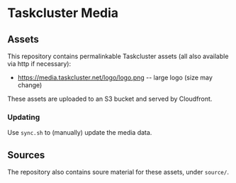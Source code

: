 # Taskcluster Media

## Assets

This repository contains permalinkable Taskcluster assets (all also available
via http if necessary):

 * https://media.taskcluster.net/logo/logo.png -- large logo (size may change)

These assets are uploaded to an S3 bucket and served by Cloudfront.

### Updating

Use `sync.sh` to (manually) update the media data.

## Sources

The repository also contains soure material for these assets, under `source/`.
